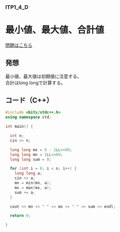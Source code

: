 ### ITP1_4_D

# 最小値、最大値、合計値

  [問題はこちら](https://onlinejudge.u-aizu.ac.jp/courses/lesson/2/ITP1/4/ITP1_4_D)


## 発想

  最小値、最大値は初期値に注意する。<br>
  合計はlong longで計算する。<br>


## コード（C++）

```cpp
#include <bits/stdc++.h>
using namespace std;

int main() {

  int n;
  cin >> n;

  long long mx = 0 - 1LL<<60;
  long long mn = 1LL<<60;
  long long sum = 0;

  for (int i = 0; i < n; i++) {
    long long a;
    cin >> a;
    mn = min(mn, a);
    mx = max(mx, a);
    sum += a;
  }

  cout << mn << " " << mx << " " << sum << endl;

  return 0;

}
```
